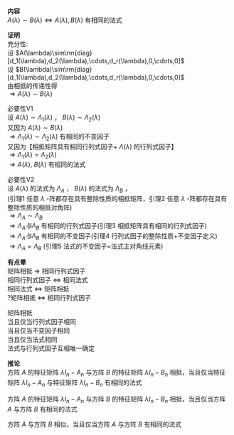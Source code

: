 **内容**  
$A(\lambda)\sim B(\lambda)\Leftrightarrow A(\lambda),B(\lambda)$ 有相同的法式  
  
**证明**  
充分性:  
设 $A(\lambda)\sim\rm{diag}[d_1(\lambda),d_2(\lambda),\cdots,d_r(\lambda),0,\cdots,0]$  
设 $B(\lambda)\sim\rm{diag}[d_1(\lambda),d_2(\lambda),\cdots,d_r(\lambda),0,\cdots,0]$  
由相抵的传递性得  
$\Rightarrow A(\lambda)\sim B(\lambda)$  
  
必要性V1  
设 $A(\lambda)\sim\Lambda_1(\lambda)$ ， $B(\lambda)\sim\Lambda_2(\lambda)$  
又因为 $A(\lambda)\sim B(\lambda)$  
$\Rightarrow \Lambda_1(\lambda)\sim\Lambda_2(\lambda)$ 有相同的不变因子  
又因为【相抵矩阵具有相同行列式因子+ $\Lambda(\lambda)$ 的行列式因子】  
$\Rightarrow \Lambda_1(\lambda)=\Lambda_2(\lambda)$  
$\Rightarrow A(\lambda),\ B(\lambda)$ 有相同的法式  
  
必要性V2  
设 $A(\lambda)$ 的法式为 $\Lambda_A$ ， $B(\lambda)$ 的法式为 $\Lambda_B$ ，  
(引理1 任意 $\lambda$ -阵都存在具有整除性质的相抵矩阵，引理2 任意 $\lambda$ -阵都存在具有整除性质的相抵对角阵)  
$\Rightarrow\Lambda_A\sim\Lambda_B$  
$\Rightarrow\Lambda_A与\Lambda_B$ 有相同的行列式因子(引理3 相抵矩阵具有相同的行列式因子)  
$\Rightarrow\Lambda_A与\Lambda_B$ 有相同的不变因子(引理4 行列式因子的整除性质+不变因子定义)  
$\Rightarrow\Lambda_A=\Lambda_B$ (引理5 法式的不变因子=法式主对角线元素)  
  
**有点晕**  
矩阵相抵 $\Rightarrow$ 相同行列式因子  
相同行列式因子 $\Leftrightarrow$ 相同法式  
相同法式 $\Leftrightarrow$ 矩阵相抵  
?矩阵相抵 $\Leftrightarrow$ 相同行列式因子  
  
矩阵相抵  
当且仅当行列式因子相同  
当且仅当不变因子相同  
当且仅当法式相同  
法式与行列式因子互相唯一确定  
  
**推论**  
方阵 $A$ 的特征矩阵 $\lambda I_n-A_n$ 与方阵 $B$ 的特征矩阵 $\lambda I_n-B_n$ 相抵，当且仅当特征矩阵 $\lambda I_n-A_n$ 与特征矩阵 $\lambda I_n-B_n$ 有相同的法式  
  
方阵 $A$ 的特征矩阵 $\lambda I_n-A_n$ 与方阵 $B$ 的特征矩阵 $\lambda I_n-B_n$ 相抵，当且仅当方阵 $A$ 与方阵 $B$ 有相同的法式  
  
方阵 $A$ 与方阵 $B$ 相似，当且仅当方阵 $A$ 与方阵 $B$ 有相同的法式  
